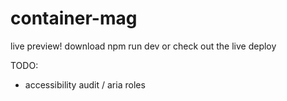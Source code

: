 # container-mag

live preview!
download npm run dev or check out the live deploy

TODO:
- accessibility audit / aria roles